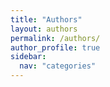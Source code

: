 ```yaml
---
title: "Authors"
layout: authors
permalink: /authors/
author_profile: true
sidebar:
  nav: "categories"
---
```

